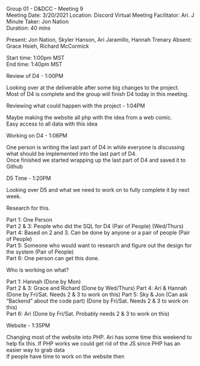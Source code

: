 Group 01 - D&DCC - Meeting 9  
Meeting Date: 3/20/2021
Location: Discord Virtual Meeting
Facilitator: Ari. J
Minute Taker: Jon Nation  
Duration: 40 mins

Present: Jon Nation, Skyler Hanson, Ari Jaramillo, Hannah Trenary
Absent: Grace Hsieh, Richard McCormick  


Start time: 1:00pm MST  
End time:  1:40pm MST


Review of D4 - 1:00PM

Looking over at the deliverable after some big changes to the project.  
Most of D4 is complete and the group will finish D4 today in this meeting.  


Reviewing what could happen with the project - 1:04PM

Maybe making the website all php with the idea from a web comic.  
Easy access to all data with this idea  


Working on D4 - 1:06PM  

One person is writing the last part of D4 in while everyone is discussing what should be implemented into the last part of D4.  
Once finished we started wrapping up the last part of D4 and saved it to Github


D5 Time - 1:20PM  

Looking over D5 and what we need to work on to fully complete it by next week.  

Research for this.  

Part 1: One Person  
Part 2 & 3: People who did the SQL for D4 (Pair of People) (Wed/Thurs)  
Part 4: Based on 2 and 3. Can be done by anyone or a pair of people (Pair of People)  
Part 5: Someone who would want to research and figure out the design for the system (Pair of People)  
Part 6: One person can get this done.


Who is working on what?

Part 1: Hannah (Done by Mon)  
Part 2 & 3: Grace and Richard (Done by Wed/Thurs)
Part 4: Ari & Hannah (Done by Fri/Sat. Needs 2 & 3 to work on this)
Part 5: Sky & Jon (Can ask “Backend” about the code part) (Done by Fri/Sat. Needs 2 & 3 to work on this)  
Part 6: Ari (Done by Fri/Sat. Probably needs 2 & 3 to work on this)


Website - 1:35PM  

Changing most of the website into PHP. Ari has some time this weekend to help fix this.
If PHP works we could get rid of the JS since PHP has an easier way to grab data  
If people have time to work on the website then
